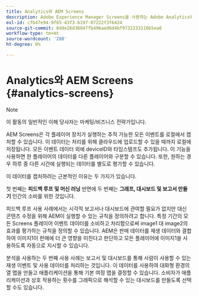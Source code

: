 ```yaml
---
title: Analytics와 AEM Screens
description: Adobe Experience Manager Screens을 사용하는 Adobe Analytics에 대해 알아봅니다.
exl-id: cfb47e94-9f65-43f3-b197-07222f3f6424
source-git-commit: 8dde26d36847fb496aed6d4bf9732233116b5ea6
workflow-type: tm+mt
source-wordcount: '288'
ht-degree: 0%

---
```


# Analytics와 AEM Screens {#analytics-screens}

>[!NOTE]
>
>이 활동의 일반적인 이해 당사자는 마케팅/비즈니스 전략가입니다.

AEM Screens은 각 플레이어 장치가 실행하는 추적 가능한 모든 이벤트를 로컬에서 캡처할 수 있습니다. 이 데이터는 처리를 위해 클라우드에 업로드할 수 있을 때까지 로컬에 저장됩니다. 모든 이벤트 데이터 외에 deviceID와 타임스탬프도 추가됩니다. 이 기능을 사용하면 한 플레이어의 데이터를 다른 플레이어와 구분할 수 있습니다. 또한, 원하는 경우 하루 중 다른 시간에 실행되는 데이터를 별도로 평가할 수 있습니다.

이 데이터를 캡처하려는 근본적인 이유는 두 가지가 있습니다.

첫 번째는 **피드백 루프 및 머신 러닝** 반면에 두 번째는 **그래프, 대시보드 및 보고서 만들기** 인간의 소비를 위한 것입니다.

피드백 루프 사용 사례에서는 시각적 보고서나 대시보드에 관여할 필요가 없지만 대신 콘텐츠 수정을 위해 AEM이 실행할 수 있는 규칙을 정의하려고 합니다. 특정 기간의 모든 Screens 플레이어 이벤트 데이터를 소비하고 처리함으로써 image1 대 image2의 효과를 평가하는 규칙을 정의할 수 있습니다. AEM은 판매 데이터를 재생 데이터와 결합하여 이미지1이 판매에 더 큰 영향을 미친다고 판단하고 모든 플레이어에 이미지1을 사용하도록 자동으로 지시할 수 있습니다.

분석을 사용하는 두 번째 사용 사례는 보고서 및 대시보드를 통해 사람이 사용할 수 있는 재생 이벤트 및 사용 데이터를 처리하는 것입니다.
이 데이터를 사용하여 대화형 환경의 열 맵을 만들고 애플리케이션을 통해 기본 여정 맵을 결정할 수 있습니다. 소비자가 애플리케이션과 상호 작용하는 횟수를 그래픽으로 해석할 수 있는 대시보드를 만들도록 선택할 수도 있습니다.
